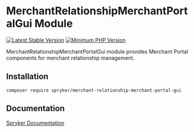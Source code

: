 # MerchantRelationshipMerchantPortalGui Module
[![Latest Stable Version](https://poser.pugx.org/spryker/merchant-relationship-merchant-portal-gui/v/stable.svg)](https://packagist.org/packages/spryker/merchant-relationship-merchant-portal-gui)
[![Minimum PHP Version](https://img.shields.io/badge/php-%3E%3D%208.1-8892BF.svg)](https://php.net/)

MerchantRelationshipMerchantPortalGui module provides Merchant Portal components for merchant relationship management.

## Installation

```
composer require spryker/merchant-relationship-merchant-portal-gui
```

## Documentation

[Spryker Documentation](https://docs.spryker.com)
